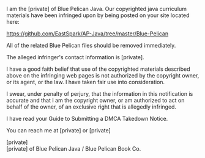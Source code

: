 I am the [private] of Blue Pelican Java. Our copyrighted java curriculum materials have been infringed upon by being posted on your site located here:

https://github.com/EastSpark/AP-Java/tree/master/Blue-Pelican   

All of the related Blue Pelican files should be removed immediately.  

The alleged infringer's contact information is [private].  

I have a good faith belief that use of the copyrighted materials described above on the infringing web pages is not authorized by the copyright owner, or its agent, or the law. I have taken fair use into consideration.  

I swear, under penalty of perjury, that the information in this notification is accurate and that I am the copyright owner, or am authorized to act on behalf of the owner, of an exclusive right that is allegedly infringed.  

I have read your Guide to Submitting a DMCA Takedown Notice.  

You can reach me at [private] or [private]    

[private]  
[private] of Blue Pelican Java / Blue Pelican Book Co.  

